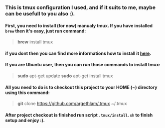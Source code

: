 ### This is tmux configuration I used, and if it suits to me, maybe can be usefull to you also :).

#### First, you need to install (for now) manualy tmux. If you have installed `brew` then it's easy, just run command:
> **brew** install tmux

#### if you dont then you can find more informations how to install it [here](https://gist.github.com/shrayasr/8714601).

#### If you are Ubuntu user, then you can run those commands to install tmux:
> **sudo** apt-get update
> **sudo** apt-get install tmux

#### All you need to do is to checkout this project to your HOME (~) directory using this command:
> **git** clone https://github.com/argethlam/.tmux ~/.tmux


#### After project checkout is finished run script `.tmux/install.sh` to finish setup and enjoy :).
